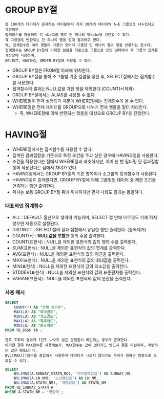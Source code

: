 # GROUP BY절
    총 100개의 데이터가 존재하는 테이블에서 각각 20개의 데이터씩 A~E 그룹으로 나누었다고 가정하면
    집계함수를 이용하여 각 <b>그룹 별로 단 하나의 행</b>을 리턴할 수 있다.
    각 그룹별로 반환되는 단 하나의 행을 집계 결과라고 한다. 
    즉, 집계함수란 여러 행들의 그룹이 모여서 그룹당 단 하나의 결과 행을 반환하는 함수다.
    집계함수는 GROUP BY절에 기재한 컬럼을 기준으로 그룹으로 모인 상태에서 각 그룹의 집계를 계산할때 사용하며, 
    SELECT, HAVING, ORDER BY절에 사용할 수 있다.
* GROUP BY절은 FROM절 아래에 위치한다.
* GROUP BY절을 통해 소그룹별 기준 컬럼을 정한 후, SELECT절에서는 집계함수를 사용한다.
* 집계함수의 결과는 NULL값을 가진 행을 제외한다.(COUNT(*)제외)
* GROUP BY절에서는 ALIAS를 사용할 수 없다.
* WHERE절이 먼저 실행되기 때문에 WHERE절에는 집계함수가 올 수 없다. 
* WHERE절은 전체 데이터를 GROUP으로 나누기 전에 행들을 필터 처리한다. 
    * 즉, WHERE절에 의해 반환되는 행들을 대상으로 GROUP BY을 진행한다. 

# HAVING절
* WHERE절에서는 집계함수를 사용할 수 없다. 
* 집계된 결과집합을 기준으로 특정 조건을 주고 싶은 경우에 HAVING절을 사용한다. 
* 조건을 적용한다는 점에서 WHERE절과 비슷하지만, 이미 한 번 필터링 된 결과집합 행에 적용된다는 점에서 차이가 있다. 
* HAVING절에서는 GROUP BY절의 기준 항목이나 소그룹의 집계함수가 사용된다. 
* HAVING절이 존재한다면, GROUP BY절에 의해 그룹핑된 데이터 중 제한 조건을 만족하는 행만 출력한다.
* 위치는 보통 GROUP BY절 뒤에 위치하지만 먼저 나와도 결과는 동일하다.

### 대표적인 집계함수 
* ALL : DEFAULT 옵션으로 생략이 가능하며, SELECT 절 안에 아무것도 기재 하지 않으면 자동으로 설정된다. 
* DISTINCT : SELECT절의 결과 집합에서 유일한 행만 출력한다. (중복제거)
* COUNT(*) : <b>NULL값을 포함</b>한 행의 수를 출력한다. 
* COUNT(표현식) : NULL을 제외한 표현식의 값의 행의 수를 출력한다.
* SUM(표현식) : NULL을 제외한 표현식의 값의 합계를 출력한다.
* AVG(표현식) : NULL을 제외한 표현식의 값의 평균을 출력한다.
* MAX(표현식) : NULL을 제외한 표현식의 값의 최대값을 출력한다.
* MIN(표현식) : NULL을 제외한 표현식의 값의 최소값을 출력한다.
* STDDEV(표현식) : NULL을 제외한 표현식의 값의 표준편차를 출력한다.
* VARIAN(표현식) : NULL을 제외한 표현식의 값의 분산을 출력한다.

### 사용 예시 
```sql
SELECT 
	COUNT(*) AS "전체 상가수",
	MAX(LO) AS "최대경도",
	MIN(LO) AS "최소경도",
	MAX(LA) AS "최대위도",
	MIN(LA) AS "최소위도"
FROM TB_BSSH tb ;
```

    간혹 조회의 결과가 1건도 나오지 않은 공집합이 리턴되는 경우가 존재한다. 
    이러한 경우 MAX함수를 사용해보자. MAX함수는 값이 없더라도 반드시 행을 리턴하며, 리턴하는 값은 NULL이다. 
    NVL(MAX())함수를 중첩해서 사용하여 데이터가 나오지 않더라도 우리가 원하는 방향으로 조회할 수 있다.
```sql
SELECT 
	NVL(MAX(A.SUBWAY_STATN_NO), '지하철역없음') AS SUBWAY_NO,
	NVL(MAX(A.LN_NM), '노선명없음') AS LN_NM,
	NVL(MAX(A.STATN_NM), '역명없음') AS STATN_NM
FROM TB_SUBWAY_STATN A
WHERE A.STATN_NM = '평양역';
```
